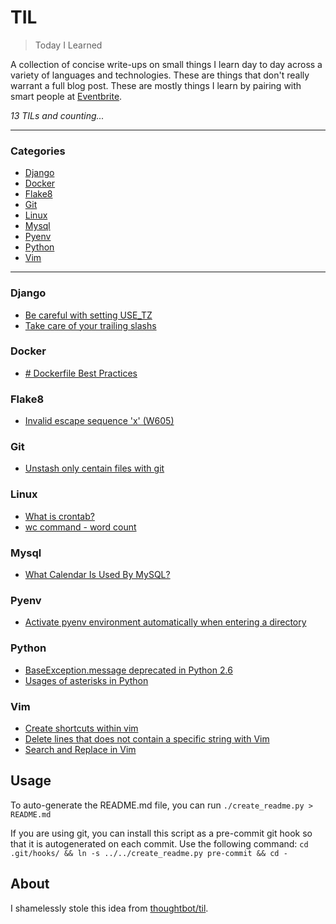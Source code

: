 # TIL

> Today I Learned

A collection of concise write-ups on small things I learn day to day across a
variety of languages and technologies. These are things that don't really
warrant a full blog post. These are mostly things I learn by pairing with
smart people at [Eventbrite](http://www.eventbrite.com/).

_13 TILs and counting..._

---

### Categories

* [Django](#django)
* [Docker](#docker)
* [Flake8](#flake8)
* [Git](#git)
* [Linux](#linux)
* [Mysql](#mysql)
* [Pyenv](#pyenv)
* [Python](#python)
* [Vim](#vim)

---

### Django

- [Be careful with setting USE_TZ](django/aware_use_tz.md)
- [Take care of your trailing slashs](django/trailing_slash_on_django.md)

### Docker

- [# Dockerfile Best Practices](docker/summary-best-practices.md)

### Flake8

- [Invalid escape sequence 'x' (W605)](flake8/w605.md)

### Git

- [Unstash only centain files with git](git/unstash-only-certain-files.md)

### Linux

- [What is crontab?](linux/how-to-use-crontab-command.md)
- [wc command - word count](linux/word-count-command.md)

### Mysql

- [What Calendar Is Used By MySQL?](mysql/mysql-calendar.md)

### Pyenv

- [Activate pyenv environment automatically when entering a directory](pyenv/activate-pyenv-automatically.md)

### Python

- [BaseException.message deprecated in Python 2.6](python/base_exception_message_was_deprecated.md)
- [Usages of asterisks in Python](python/asterisks-on-python.md)

### Vim

- [Create shortcuts within vim](vim/create-shortcut-vim.md)
- [Delete lines that does not contain a specific string with Vim](vim/delete-lines-does-not-contain-string.md)
- [Search and Replace in Vim](vim/search-and-replace.md)

## Usage

To auto-generate the README.md file, you can run
    `./create_readme.py > README.md`

If you are using git, you can install this script as a pre-commit git hook so
that it is autogenerated on each commit.  Use the following command:
    `cd .git/hooks/ && ln -s ../../create_readme.py pre-commit && cd -`

## About

I shamelessly stole this idea from
[thoughtbot/til](https://github.com/thoughtbot/til).

